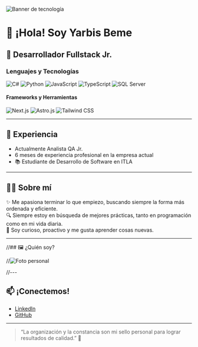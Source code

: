 ![Banner de tecnología](https://images.unsplash.com/photo-1519389950473-47ba0277781c?auto=format&fit=crop&w=1200&q=80)

# 👋 ¡Hola! Soy Yarbis Beme

## 🚀 Desarrollador Fullstack Jr.

### Lenguajes y Tecnologías

![C#](https://img.shields.io/badge/C%23-239120?style=for-the-badge&logo=c-sharp&logoColor=white)
![Python](https://img.shields.io/badge/Python-3776AB?style=for-the-badge&logo=python&logoColor=white)
![JavaScript](https://img.shields.io/badge/JavaScript-F7DF1E?style=for-the-badge&logo=javascript&logoColor=black)
![TypeScript](https://img.shields.io/badge/TypeScript-007ACC?style=for-the-badge&logo=typescript&logoColor=white)
![SQL Server](https://img.shields.io/badge/SQL%20Server-CC2927?style=for-the-badge&logo=microsoft-sql-server&logoColor=white)

#### Frameworks y Herramientas

![Next.js](https://img.shields.io/badge/Next.js-000?style=for-the-badge&logo=next.js&logoColor=white)
![Astro.js](https://img.shields.io/badge/Astro.js-2D2D2D?style=for-the-badge&logo=astro&logoColor=white)
![Tailwind CSS](https://img.shields.io/badge/TailwindCSS-38B2AC?style=for-the-badge&logo=tailwind-css&logoColor=white)

---

## 💼 Experiencia

- Actualmente Analista QA Jr.  
- 6 meses de experiencia profesional en la empresa actual  
- 📚 Estudiante de Desarrollo de Software en ITLA

---

## 🧑‍💻 Sobre mí

✨ Me apasiona terminar lo que empiezo, buscando siempre la forma más ordenada y eficiente.  
🔍 Siempre estoy en búsqueda de mejores prácticas, tanto en programación como en mi vida diaria.  
🎯 Soy curioso, proactivo y me gusta aprender cosas nuevas.

---

//## 🖼️ ¿Quién soy?

//![Foto personal](https://avatars.githubusercontent.com/u/12345678?v=4) <!-- Cambia el enlace por tu propia foto de perfil real si es diferente -->

//---

## 📫 ¡Conectemos!

- [LinkedIn](https://www.linkedin.com/in/tuusuario/) <!-- Actualiza el enlace por el tuyo -->
- [GitHub](https://github.com/Yarbisbeme)

---

> “La organización y la constancia son mi sello personal para lograr resultados de calidad.” 🌟
